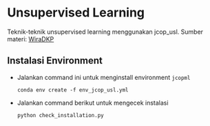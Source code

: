 # Unsupervised Learning

Teknik-teknik unsupervised learning menggunakan jcop_usl. Sumber materi: [WiraDKP](https://github.com/WiraDKP/unsupervised_learning)

## Instalasi Environment

- Jalankan command ini untuk menginstall environment `jcopml`
  ```
  conda env create -f env_jcop_usl.yml
  ```
- Jalankan command berikut untuk mengecek instalasi
  ```
  python check_installation.py
  ```
